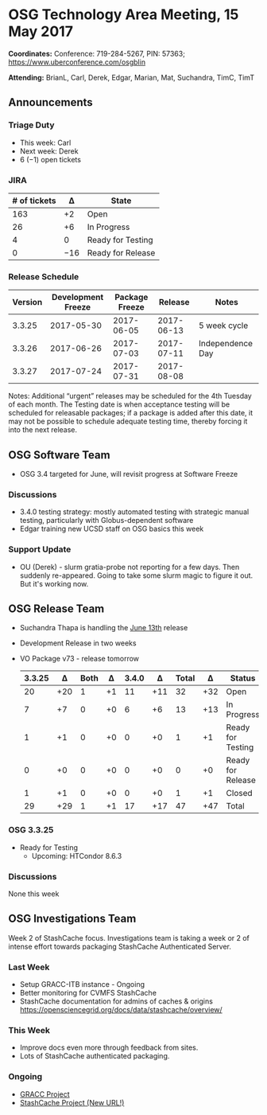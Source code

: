 # OSG Technology Area Meeting, 15 May 2017

**Coordinates:** Conference: 719-284-5267, PIN: 57363; <https://www.uberconference.com/osgblin>  

**Attending:** BrianL, Carl, Derek, Edgar, Marian, Mat, Suchandra, TimC, TimT  


## Announcements


### Triage Duty

-   This week: Carl
-   Next week: Derek
-   6 (&minus;1) open tickets


### JIRA

| # of tickets | &Delta;   | State             |
| ------------ | --------- | ----------------- |
| 163          | +2        | Open              |
| 26           | +6        | In Progress       |
| 4            | 0         | Ready for Testing |
| 0            | &minus;16 | Ready for Release |


### Release Schedule

| Version | Development Freeze | Package Freeze | Release    | Notes            |
| ------- | ------------------ | -------------- | ---------- | ---------------- |
| 3.3.25  | 2017-05-30         | 2017-06-05     | 2017-06-13 | 5 week cycle     |
| 3.3.26  | 2017-06-26         | 2017-07-03     | 2017-07-11 | Independence Day |
| 3.3.27  | 2017-07-24         | 2017-07-31     | 2017-08-08 |                  |

Notes: Additional “urgent” releases may be scheduled for the 4th Tuesday of each month. The Testing date is when acceptance testing will be scheduled for releasable packages; if a package is added after this date, it may not be possible to schedule adequate testing time, thereby forcing it into the next release.  


## OSG Software Team

-   OSG 3.4 targeted for June, will revisit progress at Software Freeze


### Discussions

-   3.4.0 testing strategy: mostly automated testing with strategic manual testing, particularly with Globus-dependent software
-   Edgar training new UCSD staff on OSG basics this week


### Support Update

-   OU (Derek) - slurm gratia-probe not reporting for a few days.  Then suddenly re-appeared.  Going to take some slurm magic to figure it out.  But it's working now.


## OSG Release Team

-   Suchandra Thapa is handling the [June 13th](https://jira.opensciencegrid.org/issues/?filter=15254&jql=project%20%3D%20SOFTWARE%20AND%20labels%20in%20(3.3.25%2C%203.4.0)%20ORDER%20BY%20status%20ASC%2C%20priority%20DESC%2C%20assignee%20ASC) release
-   Development Release in two weeks
-   VO Package v73 - release tomorrow
    
    | 3.3.25 | &Delta;   | Both | &Delta;   | 3.4.0  | &Delta;   | Total | &Delta;  | Status            |
    | ------ | --------- | ---- | --------- | ------ | --------- | ----- | -------- | ----------------- |
    | 20     | &plus;20  | 1    | &plus;1   | 11     | &plus;11  | 32    | &plus;32 | Open              |
    | 7      | &plus;7   | 0    | &plus;0   | 6      | &plus;6   | 13    | &plus;13 | In Progress       |
    | 1      | &plus;1   | 0    | &plus;0   | 0      | &plus;0   | 1     | &plus;1  | Ready for Testing |
    | 0      | &plus;0   | 0    | &plus;0   | 0      | &plus;0   | 0     | &plus;0  | Ready for Release |
    | 1      | &plus;1   | 0    | &plus;0   | 0      | &plus;0   | 1     | &plus;1  | Closed            |
    | 29     | &plus;29  | 1    | &plus;1   | 17     | &plus;17  | 47    | &plus;47 | Total             |


### OSG 3.3.25

-   Ready for Testing
    -   Upcoming: HTCondor 8.6.3

### Discussions

None this week  


## OSG Investigations Team

Week 2 of StashCache focus.  Investigations team is taking a week or 2 of intense effort towards packaging StashCache Authenticated Server.  


### Last Week

-   Setup GRACC-ITB instance - Ongoing
-   Better monitoring for CVMFS StashCache
-   StashCache documentation for admins of caches & origins <https://opensciencegrid.org/docs/data/stashcache/overview/>

### This Week

-   Improve docs even more through feedback from sites.
-   Lots of StashCache authenticated packaging.


### Ongoing

-   [GRACC Project](https://jira.opensciencegrid.org/projects/GRACC/)
-   [StashCache Project (New URL!)](https://opensciencegrid.org/docs/data/stashcache/overview/)
